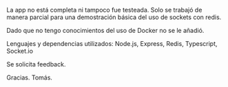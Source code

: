La app no está completa ni tampoco fue testeada. Solo se trabajó de manera parcial para una demostración básica del uso de sockets con redis.

Dado que no tengo conocimientos del uso de Docker no se le añadió.

Lenguajes y dependencias utilizados: Node.js, Express, Redis, Typescript, Socket.io

Se solicita feedback.

Gracias. 
Tomás.